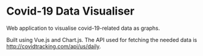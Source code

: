 # Covid-19 Data Visualiser

Web application to visualise covid-19-related data as graphs. 

Built using Vue.js and Chart.js.
The API used for fetching the needed data is http://covidtracking.com/api/us/daily.
